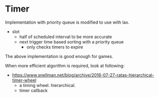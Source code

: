 # Timer

Implementation with priority queue is modified to use with lax. 

- slot
  - half of scheduled interval to be more accurate
  - next trigger time based sorting with a priority queue 
    - only checks timers to expire

The above implementation is good enough for games. 

When more efficient algorithm is required, look at following:

- https://www.snellman.net/blog/archive/2016-07-27-ratas-hierarchical-timer-wheel
  - a timing wheel. hierarchical.
  - timer callback

